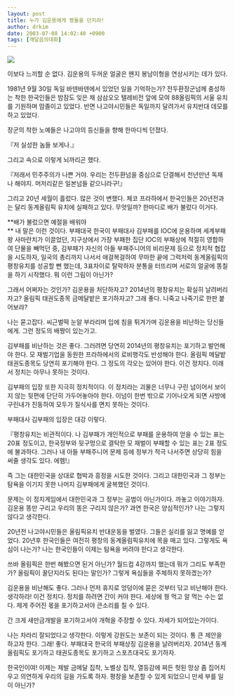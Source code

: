 ```yaml
---
layout: post
title: 누가 김운용에게 짱돌을 던지랴!
author: drkim
date: 2003-07-08 14:02:40 +0900
tags: [깨달음의대화]
---
```


  ![](http://drkimz.com/technote/board/private/upimg/1057639224.jpg)


  이보다 느끼할 순 없다. 김운용의 두꺼운 얼굴은 왠지 봉남이형을 연상시키는 데가 있다.


1981년 9월 30일 독일 바덴바덴에서 있었던 일을 기억하는가? 전두환장군넘께 충성하는 착한 한국인들은 밤잠도 잊은 채 삼삼오오 텔레비전 앞에 모여 88올림픽의 서울 유치를 기원하며 맘졸이고 있었다. 반면 나고야시민들은 독일까지 달려가서 유치반대 데모를 하고 있었다. 

장군의 착한 노예들은 나고야의 등신들을 향해 한마디씩 던졌다. 

『저 실성한 놈들 보게나.』

그리고 속으로 이렇게 뇌까리곤 했다. 

『저래서 민주주의가 나쁜 거야. 우리는 전두환넘을 중심으로 단결해서 천년만년 독재나 해야지. 머저리같은 일본넘들 같으니라구!』

그리고 20년 세월이 흘렀다. 많은 것이 변했다. 체코 프라하에서 한국인들은 20년전과는 달리 동계올림픽 유치에 실패하고 있다. 무엇일까? 한마디로 배가 불렀다 이거다. 

**배가 불렀으면 예절을 배워야   
** 내 말은 이런 것이다. 부패대국 한국이 부패대사 김부패를 IOC에 운용하며 세계부패왕 사마란치가 이끌었던, 지구상에서 가장 부패한 집단 IOC의 부패상에 적절히 영합하여 단물을 빼먹던 중, 김부패가 자신의 아들 부패주니어의 비리문제 등으로 정치적 협잡을 시도하자, 일국의 총리까지 나서서 애걸복걸하여 무마한 끝에 그럭저럭 동계올림픽의 평창유치를 성공할 뻔 했는데, 3표차이로 탈락하자 분통을 터뜨리며 서로의 얼굴에 똥칠을 하기 시작했다. 뭐 이런 그림이 아닌가?

그래서 어쩌자는 것인가? 김운용을 처단하자고? 2014년의 평창유치는 확실히 날려버리자고? 올림픽 태권도종목 금메달밭은 포기하자고? 그래 좋다. 니죽고 나죽기로 한판 붙어보랴?

나는 묻고잡다. 씨근벌떡 눈알 부라리며 입에 침을 튀겨가며 김운용을 비난하는 당신들에게. 그런 정도의 배짱이 있는가고. 

김부패를 비난하는 것은 좋다. 그러려면 당연히 2014년의 평창유치는 포기하고 발언해야 한다. 모 재벌기업을 동원한 프라하에서의 로비행각도 반성해야 한다. 올림픽 메달밭 태권도종목도 당연히 포기해야 한다. 그 정도의 각오는 있어야 한다. 이건 정치다. 이래서 정치는 아무나 못하는 것이다.

김부패의 입장 또한 지극히 정치적이다. 이 정치라는 괴물은 너무나 구린 넘이어서 보이지 않는 뒷편에 단단히 가두어놓아야 한다. 이넘이 한번 밖으로 기어나오게 되면 사방에 구린내가 진동하여 모두가 질식사를 면치 못하는 것이다. 

부패대사 김부패의 입장은 대강 이렇다. 

『평창유치는 비관적이다. 나 김부패가 개인적으로 부패를 운용하여 얻을 수 있는 표는 20표 정도이고, 한국정부와 뒷구멍으로 결탁한 모 재벌이 부패할 수 있는 표는 2표 정도에 불과하다. 그러나 내 아들 부패주니어 문제 등에 정부가 적극 나서주면 상당히 힘을 써줄 생각도 있다. 에헴!』

즉 그는 대한민국을 상대로 협박과 흥정을 시도한 것이다. 그리고 대한민국과 그 정부는 탐욕을 이기지 못한 나머지 김부패에게 굴복했던 것이다. 

문제는 이 정치게임에서 대한민국과 그 정부는 공범이 아닌가이다. 까놓고 이야기하자. 김운용 똥만 구리고 우리의 똥은 구리지 않은가? 과연 한국은 양심적인가? 나는 그렇지 않다고 생각한다.

20년전 나고야시민들은 올림픽유치 반대운동을 벌였다. 그들은 실리를 잃고 명예를 얻었다. 20년후 한국인들은 여전히 평창의 동계올림픽유치에 목을 매고 있다. 그렇게도 욕심이 나는가? 나는 한국인들이 이제는 탐욕을 버려야 한다고 생각한다. 

쓰바 올림픽은 한번 해봤으면 된거 아닌가? 월드컵 4강까지 했는데 뭐가 그리도 부족한가? 올림픽이 꿀단지라도 된다는 말인가? 그렇게 욕심들을 주체하지 못하겠는가?

김운용을 비난해도 좋다. 그러나 먼저 휴지로 엉덩이에 묻은 것부터 닦고 비난해야 한다. 생각하라! 이건 정치다. 정치를 하려면 간이 커야 한다. 세상에 꿩 먹고 알 먹는 수는 없다. 제게 주어진 몫을 포기하고서야 큰소리를 칠 수 있다. 

간 크게 새만금개발을 포기하고서야 개혁을 주장할 수 있다. 자세가 되어있는가이다.

나는 차라리 잘되었다고 생각한다. 이렇게 강원도는 보존이 되는 것이다. 통 큰 제안을 하고자 한다. 그래! 좋다. 부패대국 한국의 부패상징 김운용을 날려버리자. 2014년 동계올림픽도 포기하고 태권도종목도 포기하고 스포츠대국도 포기하자. 

한국인이여! 이제는 제발 금메달 집착, 노벨상 집착, 열등감에 찌든 헛된 망상 좀 집어치우고 의연하게 우리의 길을 가도록 하자. 평창을 보존할 수 있게 되었으니 만세 부를 일이 아닌가?